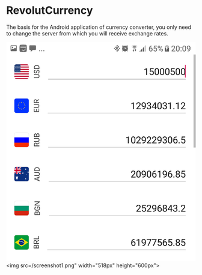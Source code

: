 # RevolutCurrency
The basis for the Android application of currency converter, you only need to change the server from which you will receive exchange rates.

![ECHANGE_CURRENCY](/screenshot1.png?raw=true)
<img src=/screenshot1.png" width="518px" height="600px">
